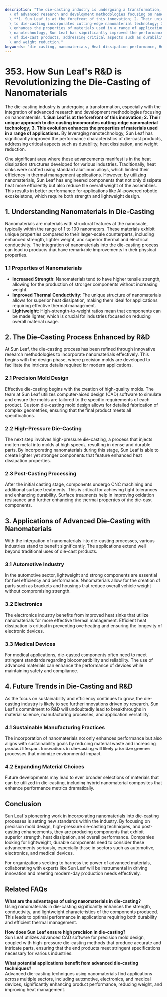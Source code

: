 ```yaml
---
description: "The die-casting industry is undergoing a transformation, especially with the integration\
  \ of advanced research and development methodologies focusing on nanomaterials.\
  \ **1. Sun Leaf is at the forefront of this innovation; 2. Their unique approach\
  \ to die-casting incorporates cutting-edge nanomaterial technology; 3. This evolution\
  \ enhances the properties of materials used in a range of applications.** By leveraging\
  \ nanotechnology, Sun Leaf has significantly improved the performance characteristics\
  \ of die-cast products, addressing critical aspects such as durability, heat dissipation,\
  \ and weight reduction."
keywords: "die casting, nanomaterials, Heat dissipation performance, Heat dissipation structure"
---
```

# 353. How Sun Leaf's R&D is Revolutionizing the Die-Casting of Nanomaterials

The die-casting industry is undergoing a transformation, especially with the integration of advanced research and development methodologies focusing on nanomaterials. **1. Sun Leaf is at the forefront of this innovation; 2. Their unique approach to die-casting incorporates cutting-edge nanomaterial technology; 3. This evolution enhances the properties of materials used in a range of applications.** By leveraging nanotechnology, Sun Leaf has significantly improved the performance characteristics of die-cast products, addressing critical aspects such as durability, heat dissipation, and weight reduction.

One significant area where these advancements manifest is in the heat dissipation structures developed for various industries. Traditionally, heat sinks were crafted using standard aluminum alloys, which limited their efficiency in thermal management applications. However, by utilizing nanomaterials, Sun Leaf has engineered components that not only dissipate heat more efficiently but also reduce the overall weight of the assemblies. This results in better performance for applications like AI-powered robotic exoskeletons, which require both strength and lightweight design.

## **1. Understanding Nanomaterials in Die-Casting**

Nanomaterials are materials with structural features at the nanoscale, typically within the range of 1 to 100 nanometers. These materials exhibit unique properties compared to their larger-scale counterparts, including enhanced strength, lighter weight, and superior thermal and electrical conductivity. The integration of nanomaterials into the die-casting process can lead to products that have remarkable improvements in their physical properties.

### **1.1 Properties of Nanomaterials**

- **Increased Strength**: Nanomaterials tend to have higher tensile strength, allowing for the production of stronger components without increasing weight.
- **Improved Thermal Conductivity**: The unique structure of nanomaterials allows for superior heat dissipation, making them ideal for applications requiring effective thermal management.
- **Lightweight**: High-strength-to-weight ratios mean that components can be made lighter, which is crucial for industries focused on reducing overall material usage.

## **2. The Die-Casting Process Enhanced by R&D**

At Sun Leaf, the die-casting process has been refined through innovative research methodologies to incorporate nanomaterials effectively. This begins with the design phase, where precision molds are developed to facilitate the intricate details required for modern applications.

### **2.1 Precision Mold Design**

Effective die-casting begins with the creation of high-quality molds. The team at Sun Leaf utilizes computer-aided design (CAD) software to simulate and ensure the molds are tailored to the specific requirements of each product. Custom die-casting mold design allows for detailed fabrication of complex geometries, ensuring that the final product meets all specifications.

### **2.2 High-Pressure Die-Casting**

The next step involves high-pressure die-casting, a process that injects molten metal into molds at high speeds, resulting in dense and durable parts. By incorporating nanomaterials during this stage, Sun Leaf is able to create lighter yet stronger components that feature enhanced heat dissipation properties.

### **2.3 Post-Casting Processing**

After the initial casting stage, components undergo CNC machining and additional surface treatments. This is critical for achieving tight tolerances and enhancing durability. Surface treatments help in improving oxidation resistance and further enhancing the thermal properties of the die-cast components.

## **3. Applications of Advanced Die-Casting with Nanomaterials**

With the integration of nanomaterials into die-casting processes, various industries stand to benefit significantly. The applications extend well beyond traditional uses of die-cast products.

### **3.1 Automotive Industry**

In the automotive sector, lightweight and strong components are essential for fuel efficiency and performance. Nanomaterials allow for the creation of parts such as brackets and housings that reduce overall vehicle weight without compromising strength.

### **3.2 Electronics**

The electronics industry benefits from improved heat sinks that utilize nanomaterials for more effective thermal management. Efficient heat dissipation is critical in preventing overheating and ensuring the longevity of electronic devices.

### **3.3 Medical Devices**

For medical applications, die-casted components often need to meet stringent standards regarding biocompatibility and reliability. The use of advanced materials can enhance the performance of devices while maintaining safety and compliance.

## **4. Future Trends in Die-Casting and R&D**

As the focus on sustainability and efficiency continues to grow, the die-casting industry is likely to see further innovations driven by research. Sun Leaf's commitment to R&D will undoubtedly lead to breakthroughs in material science, manufacturing processes, and application versatility.

### **4.1 Sustainable Manufacturing Practices**

The incorporation of nanomaterials not only enhances performance but also aligns with sustainability goals by reducing material waste and increasing product lifespan. Innovations in die-casting will likely prioritize greener processes that minimize environmental impact.

### **4.2 Expanding Material Choices**

Future developments may lead to even broader selections of materials that can be utilized in die-casting, including hybrid nanomaterial composites that enhance performance metrics dramatically.

## **Conclusion**

Sun Leaf's pioneering work in incorporating nanomaterials into die-casting processes is setting new standards within the industry. By focusing on precision mold design, high-pressure die-casting techniques, and post-casting enhancements, they are producing components that exhibit superior strength, heat dissipation, and overall performance. Companies looking for lightweight, durable components need to consider these advancements seriously, especially those in sectors such as automotive, electronics, and medical devices.

For organizations seeking to harness the power of advanced materials, collaborating with experts like Sun Leaf will be instrumental in driving innovation and meeting modern-day production needs effectively.

## Related FAQs

**What are the advantages of using nanomaterials in die-casting?**  
Using nanomaterials in die-casting significantly enhances the strength, conductivity, and lightweight characteristics of the components produced. This leads to optimal performance in applications requiring both durability and efficient thermal management.

**How does Sun Leaf ensure high precision in die-casting?**  
Sun Leaf utilizes advanced CAD software for precision mold design, coupled with high-pressure die-casting methods that produce accurate and intricate parts, ensuring that the end products meet stringent specifications necessary for various industries.

**What potential applications benefit from advanced die-casting techniques?**  
Advanced die-casting techniques using nanomaterials find applications across multiple sectors, including automotive, electronics, and medical devices, significantly enhancing product performance, reducing weight, and improving heat management.
